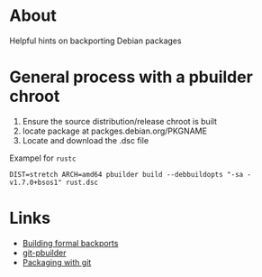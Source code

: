 # About
Helpful hints on backporting Debian packages

# General process with a pbuilder chroot

1. Ensure the source distribution/release chroot is built
2. locate package at packges.debian.org/PKGNAME
2. Locate and download the .dsc file

Exampel for `rustc`
```
DIST=stretch ARCH=amd64 pbuilder build --debbuildopts "-sa -v1.7.0+bsos1" rust.dsc
```

# Links

* [Building formal backports](https://wiki.debian.org/BuildingFormalBackports)
* [git-pbuilder](https://wiki.debian.org/git-pbuilder)
* [Packaging with git](https://wiki.debian.org/PackagingWithGit)
